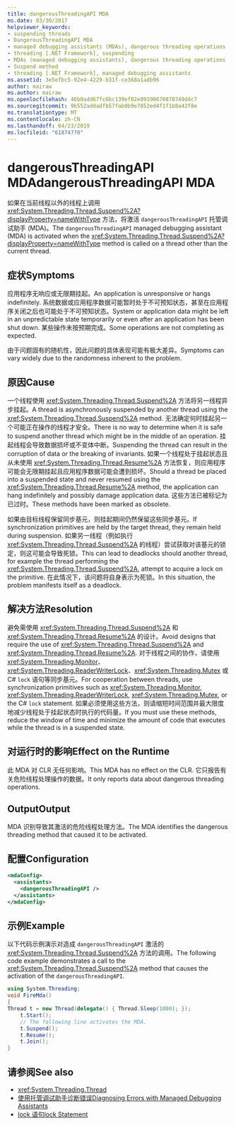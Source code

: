 ```yaml
---
title: dangerousThreadingAPI MDA
ms.date: 03/30/2017
helpviewer_keywords:
- suspending threads
- DangerousThreadingAPI MDA
- managed debugging assistants (MDAs), dangerous threading operations
- threading [.NET Framework], suspending
- MDAs (managed debugging assistants), dangerous threading operations
- Suspend method
- threading [.NET Framework], managed debugging assistants
ms.assetid: 3e5efbc5-92e4-4229-b31f-ce368a1adb96
author: mairaw
ms.author: mairaw
ms.openlocfilehash: 46b0add67fc6bc139ef02e09190670870749d4c7
ms.sourcegitcommit: 9b552addadfb57fab0b9e7852ed4f1f1b8a42f8e
ms.translationtype: MT
ms.contentlocale: zh-CN
ms.lasthandoff: 04/23/2019
ms.locfileid: "61874770"
---
```

# <a name="dangerousthreadingapi-mda"></a><span data-ttu-id="63a11-102">dangerousThreadingAPI MDA</span><span class="sxs-lookup"><span data-stu-id="63a11-102">dangerousThreadingAPI MDA</span></span>
<span data-ttu-id="63a11-103">如果在当前线程以外的线程上调用 <xref:System.Threading.Thread.Suspend%2A?displayProperty=nameWithType> 方法，将激活 `dangerousThreadingAPI` 托管调试助手 (MDA)。</span><span class="sxs-lookup"><span data-stu-id="63a11-103">The `dangerousThreadingAPI` managed debugging assistant (MDA) is activated when the <xref:System.Threading.Thread.Suspend%2A?displayProperty=nameWithType> method is called on a thread other than the current thread.</span></span>  
  
## <a name="symptoms"></a><span data-ttu-id="63a11-104">症状</span><span class="sxs-lookup"><span data-stu-id="63a11-104">Symptoms</span></span>  
 <span data-ttu-id="63a11-105">应用程序无响应或无限期挂起。</span><span class="sxs-lookup"><span data-stu-id="63a11-105">An application is unresponsive or hangs indefinitely.</span></span> <span data-ttu-id="63a11-106">系统数据或应用程序数据可能暂时处于不可预知状态，甚至在应用程序关闭之后也可能处于不可预知状态。</span><span class="sxs-lookup"><span data-stu-id="63a11-106">System or application data might be left in an unpredictable state temporarily or even after an application has been shut down.</span></span> <span data-ttu-id="63a11-107">某些操作未按预期完成。</span><span class="sxs-lookup"><span data-stu-id="63a11-107">Some operations are not completing as expected.</span></span>  
  
 <span data-ttu-id="63a11-108">由于问题固有的随机性，因此问题的具体表现可能有极大差异。</span><span class="sxs-lookup"><span data-stu-id="63a11-108">Symptoms can vary widely due to the randomness inherent to the problem.</span></span>  
  
## <a name="cause"></a><span data-ttu-id="63a11-109">原因</span><span class="sxs-lookup"><span data-stu-id="63a11-109">Cause</span></span>  
 <span data-ttu-id="63a11-110">一个线程使用 <xref:System.Threading.Thread.Suspend%2A> 方法将另一线程异步挂起。</span><span class="sxs-lookup"><span data-stu-id="63a11-110">A thread is asynchronously suspended by another thread using the <xref:System.Threading.Thread.Suspend%2A> method.</span></span> <span data-ttu-id="63a11-111">无法确定何时挂起另一个可能正在操作的线程才安全。</span><span class="sxs-lookup"><span data-stu-id="63a11-111">There is no way to determine when it is safe to suspend another thread which might be in the middle of an operation.</span></span> <span data-ttu-id="63a11-112">挂起线程会导致数据损坏或不变体中断。</span><span class="sxs-lookup"><span data-stu-id="63a11-112">Suspending the thread can result in the corruption of data or the breaking of invariants.</span></span> <span data-ttu-id="63a11-113">如果一个线程处于挂起状态且从未使用 <xref:System.Threading.Thread.Resume%2A> 方法恢复，则应用程序可能会无限期挂起且应用程序数据可能会遭到损坏。</span><span class="sxs-lookup"><span data-stu-id="63a11-113">Should a thread be placed into a suspended state and never resumed using the <xref:System.Threading.Thread.Resume%2A> method, the application can hang indefinitely and possibly damage application data.</span></span> <span data-ttu-id="63a11-114">这些方法已被标记为已过时。</span><span class="sxs-lookup"><span data-stu-id="63a11-114">These methods have been marked as obsolete.</span></span>  
  
 <span data-ttu-id="63a11-115">如果由目标线程保留同步基元，则挂起期间仍然保留这些同步基元。</span><span class="sxs-lookup"><span data-stu-id="63a11-115">If synchronization primitives are held by the target thread, they remain held during suspension.</span></span> <span data-ttu-id="63a11-116">如果另一线程（例如执行 <xref:System.Threading.Thread.Suspend%2A> 的线程）尝试获取对该基元的锁定，则这可能会导致死锁。</span><span class="sxs-lookup"><span data-stu-id="63a11-116">This can lead to deadlocks should another thread, for example the thread performing the <xref:System.Threading.Thread.Suspend%2A>, attempt to acquire a lock on the primitive.</span></span> <span data-ttu-id="63a11-117">在此情况下，该问题将自身表示为死锁。</span><span class="sxs-lookup"><span data-stu-id="63a11-117">In this situation, the problem manifests itself as a deadlock.</span></span>  
  
## <a name="resolution"></a><span data-ttu-id="63a11-118">解决方法</span><span class="sxs-lookup"><span data-stu-id="63a11-118">Resolution</span></span>  
 <span data-ttu-id="63a11-119">避免需使用 <xref:System.Threading.Thread.Suspend%2A> 和 <xref:System.Threading.Thread.Resume%2A> 的设计。</span><span class="sxs-lookup"><span data-stu-id="63a11-119">Avoid designs that require the use of <xref:System.Threading.Thread.Suspend%2A> and <xref:System.Threading.Thread.Resume%2A>.</span></span> <span data-ttu-id="63a11-120">对于线程之间的协作，请使用 <xref:System.Threading.Monitor>、<xref:System.Threading.ReaderWriterLock>、<xref:System.Threading.Mutex> 或 C# `lock` 语句等同步基元。</span><span class="sxs-lookup"><span data-stu-id="63a11-120">For cooperation between threads, use synchronization primitives such as <xref:System.Threading.Monitor>, <xref:System.Threading.ReaderWriterLock>, <xref:System.Threading.Mutex>, or the C# `lock` statement.</span></span> <span data-ttu-id="63a11-121">如果必须使用这些方法，则请缩短时间范围并最大限度地减少线程处于挂起状态时执行的代码量。</span><span class="sxs-lookup"><span data-stu-id="63a11-121">If you must use these methods, reduce the window of time and minimize the amount of code that executes while the thread is in a suspended state.</span></span>  
  
## <a name="effect-on-the-runtime"></a><span data-ttu-id="63a11-122">对运行时的影响</span><span class="sxs-lookup"><span data-stu-id="63a11-122">Effect on the Runtime</span></span>  
 <span data-ttu-id="63a11-123">此 MDA 对 CLR 无任何影响。</span><span class="sxs-lookup"><span data-stu-id="63a11-123">This MDA has no effect on the CLR.</span></span> <span data-ttu-id="63a11-124">它只报告有关危险线程处理操作的数据。</span><span class="sxs-lookup"><span data-stu-id="63a11-124">It only reports data about dangerous threading operations.</span></span>  
  
## <a name="output"></a><span data-ttu-id="63a11-125">Output</span><span class="sxs-lookup"><span data-stu-id="63a11-125">Output</span></span>  
 <span data-ttu-id="63a11-126">MDA 识别导致其激活的危险线程处理方法。</span><span class="sxs-lookup"><span data-stu-id="63a11-126">The MDA identifies the dangerous threading method that caused it to be activated.</span></span>  
  
## <a name="configuration"></a><span data-ttu-id="63a11-127">配置</span><span class="sxs-lookup"><span data-stu-id="63a11-127">Configuration</span></span>  
  
```xml  
<mdaConfig>  
  <assistants>  
    <dangerousThreadingAPI />  
  </assistants>  
</mdaConfig>  
```  
  
## <a name="example"></a><span data-ttu-id="63a11-128">示例</span><span class="sxs-lookup"><span data-stu-id="63a11-128">Example</span></span>  
 <span data-ttu-id="63a11-129">以下代码示例演示对造成 `dangerousThreadingAPI` 激活的 <xref:System.Threading.Thread.Suspend%2A> 方法的调用。</span><span class="sxs-lookup"><span data-stu-id="63a11-129">The following code example demonstrates a call to the <xref:System.Threading.Thread.Suspend%2A> method that causes the activation of the `dangerousThreadingAPI`.</span></span>  
  
```csharp
using System.Threading;  
void FireMda()  
{  
Thread t = new Thread(delegate() { Thread.Sleep(1000); });  
    t.Start();  
    // The following line activates the MDA.  
    t.Suspend();   
    t.Resume();  
    t.Join();  
}  
```  
  
## <a name="see-also"></a><span data-ttu-id="63a11-130">请参阅</span><span class="sxs-lookup"><span data-stu-id="63a11-130">See also</span></span>

- <xref:System.Threading.Thread>
- [<span data-ttu-id="63a11-131">使用托管调试助手诊断错误</span><span class="sxs-lookup"><span data-stu-id="63a11-131">Diagnosing Errors with Managed Debugging Assistants</span></span>](../../../docs/framework/debug-trace-profile/diagnosing-errors-with-managed-debugging-assistants.md)
- [<span data-ttu-id="63a11-132">lock 语句</span><span class="sxs-lookup"><span data-stu-id="63a11-132">lock Statement</span></span>](~/docs/csharp/language-reference/keywords/lock-statement.md)
